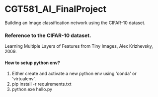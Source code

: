 # CGT581_AI_FinalProject
Building an Image classification network using the CIFAR-10 dataset.

### Reference to the CIFAR-10 dataset.
Learning Multiple Layers of Features from Tiny Images, Alex Krizhevsky, 2009.

#### How to setup python env?
1. Either create and activate a new python env using 'conda' or 'virtualenv'.
2. pip install -r requirements.txt
3. python.exe hello.py
